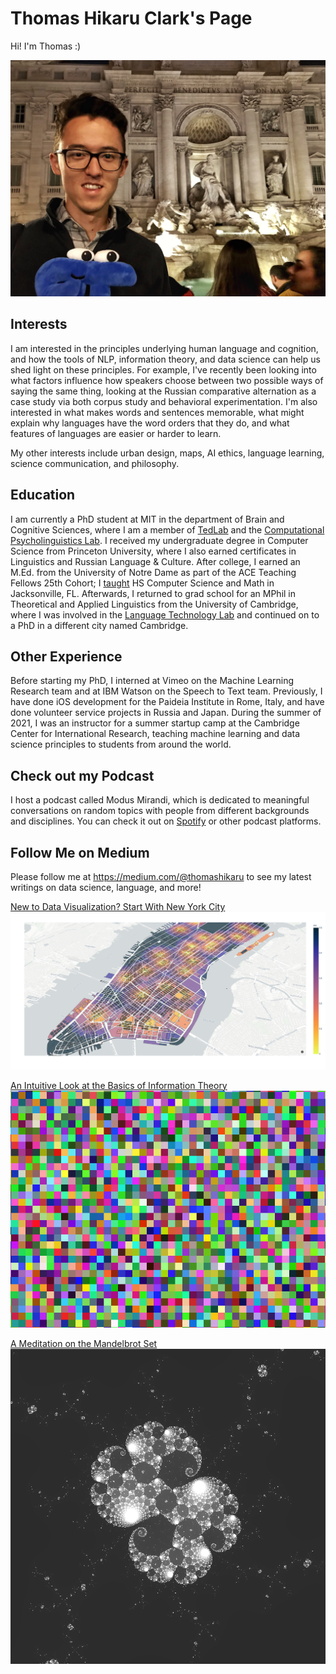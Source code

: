 # Thomas Hikaru Clark's Page

Hi! I'm Thomas :) 

![](pirome.jpeg)

## Interests
I am interested in the principles underlying human language and cognition, and how the tools of NLP, information theory, and data science can help us shed light on these principles. For example, I've recently been looking into what factors influence how speakers choose between two possible ways of saying the same thing, looking at the Russian comparative alternation as a case study via both corpus study and behavioral experimentation. I'm also interested in what makes words and sentences memorable, what might explain why languages have the word orders that they do, and what features of languages are easier or harder to learn.  

My other interests include urban design, maps, AI ethics, language learning, science communication, and philosophy. 

## Education
I am currently a PhD student at MIT in the department of Brain and Cognitive Sciences, where I am a member of [TedLab](http://tedlab.mit.edu/) and the [Computational Psycholinguistics Lab](http://cpl.mit.edu/). I received my undergraduate degree in Computer Science from Princeton University, where I also earned certificates in Linguistics and Russian Language & Culture. After college, I earned an M.Ed. from the University of Notre Dame as part of the ACE Teaching Fellows 25th Cohort; I [taught](https://ace.nd.edu/news/getting-things-done-escape-room-style) HS Computer Science and Math in Jacksonville, FL. Afterwards, I returned to grad school for an MPhil in Theoretical and Applied Linguistics from the University of Cambridge, where I was involved in the [Language Technology Lab](http://ltl.mml.cam.ac.uk/) and continued on to a PhD in a different city named Cambridge. 

## Other Experience
Before starting my PhD, I interned at Vimeo on the Machine Learning Research team and at IBM Watson on the Speech to Text team. Previously, I have done iOS development for the Paideia Institute in Rome, Italy, and have done volunteer service projects in Russia and Japan. During the summer of 2021, I was an instructor for a summer startup camp at the Cambridge Center for International Research, teaching machine learning and data science principles to students from around the world. 

## Check out my Podcast
I host a podcast called Modus Mirandi, which is dedicated to meaningful conversations on random topics with people from different backgrounds and disciplines. You can check it out on [Spotify](https://open.spotify.com/show/1NeIw3Y3aG6HaZ1U0eB8zq) or other podcast platforms. 

## Follow Me on Medium
Please follow me at https://medium.com/@thomashikaru to see my latest writings on data science, language, and more! 

[New to Data Visualization? Start With New York City](https://towardsdatascience.com/new-to-data-visualization-start-with-new-york-city-107785f836ab)
![](manhattan_library_dist.jpg)

[An Intuitive Look at the Basics of Information Theory](https://towardsdatascience.com/an-intuitive-look-at-the-basics-of-information-theory-2bf0d2fff85e)
![](infotheory.png)

[A Meditation on the Mandelbrot Set](https://medium.com/swlh/a-meditation-on-the-mandelbrot-set-45fcb52ab673)
![](mandelbrot24.png)



